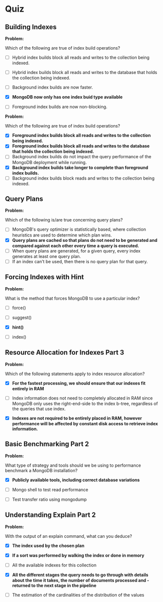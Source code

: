# Quiz

## Building Indexes

**Problem:**

Which of the following are true of index build operations?

- [ ] Hybrid index builds block all reads and writes to the collection being indexed.
- [ ] Hybrid index builds block all reads and writes to the database that holds the collection being indexed.
- [ ] Background index builds are now faster.
- [x] **MongoDB now only has one index buid type available**
- [ ] Foreground index builds are now non-blocking.


**Problem:**

Which of the following are true of index build operations?

- [x] **Foreground index builds block all reads and writes to the collection being indexed.**
- [x] **Foreground index builds block all reads and writes to the database that holds the collection being indexed.**
- [ ] Background index builds do not impact the query performance of the MongoDB deployment while running.
- [x] **Background index builds take longer to complete than foreground index builds.**
- [ ] Background index builds block reads and writes to the collection being indexed.

## Query Plans

**Problem:**

Which of the following is/are true concerning query plans?

- [ ] MongoDB's query optimizer is statistically based, where collection heuristics are used to determine which plan wins.
- [x] **Query plans are cached so that plans do not need to be generated and compared against each other every time a query is executed.**
- [ ] When query plans are generated, for a given query, every index generates at least one query plan.
- [ ] If an index can't be used, then there is no query plan for that query.

## Forcing Indexes with Hint

**Problem:**

What is the method that forces MongoDB to use a particular index?

- [ ] force()
- [ ] suggest()
- [x] **hint()**
- [ ] index()


## Resource Allocation for Indexes Part 3

**Problem:**

Which of the following statements apply to index resource allocation?

- [x] **For the fastest processing, we should ensure that our indexes fit entirely in RAM**
- [ ] Index information does not need to completely allocated in RAM since MongoDB only uses the right-end-side to the index b-tree, regardless of the queries that use index.
- [x] **Indexes are not required to be entirely placed in RAM, however performance will be affected by constant disk access to retrieve index information.**


## Basic Benchmarking Part 2

**Problem:**

What type of strategy and tools should we be using to performance benchmark a MongoDB installation?

- [x] **Publicly available tools, including correct database variations**
- [ ] Mongo shell to test read performance
- [ ] Test transfer ratio using mongodump


## Understanding Explain Part 2

**Problem:**

With the output of an explain command, what can you deduce?

- [x] **The index used by the chosen plan**
- [x] **If a sort was performed by walking the index or done in memory**
- [ ] All the available indexes for this collection
- [x] **All the different stages the query needs to go through with details about the time it takes, the number of documents processed and - returned to the next stage in the pipeline**
- [ ] The estimation of the cardinalities of the distribution of the values



